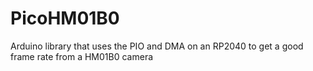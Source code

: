 # PicoHM01B0
Arduino library that uses the PIO and DMA on an RP2040 to get a good frame rate from a HM01B0 camera
